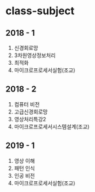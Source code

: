 # class-subject
## 2018 - 1
1) 신경회로망  
2) 3차원영상정보처리  
3) 최적화  
4) 마이크로프로세서실험(조교)  

## 2018 - 2
1) 컴퓨터 비전  
2) 고급신경회로망  
3) 영상처리특강2  
4) 마이크로프로세서시스템설계(조교)  
  
## 2019 - 1
1) 영상 이해  
2) 패턴 인식  
3) 인공 비전  
4) 마이크로프로세서실험(조교)  
